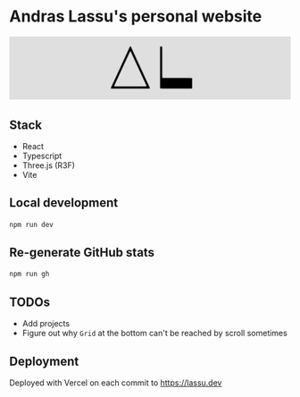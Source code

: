 # Andras Lassu's personal website

![Banner image](https://raw.githubusercontent.com/la55u/lassu.dev/main/assets/banner.png)

## Stack

- React
- Typescript
- Three.js (R3F)
- Vite

## Local development

```bash
npm run dev
```

## Re-generate GitHub stats

```bash
npm run gh
```

## TODOs

- Add projects
- Figure out why `Grid` at the bottom can't be reached by scroll sometimes

## Deployment

Deployed with Vercel on each commit to https://lassu.dev
